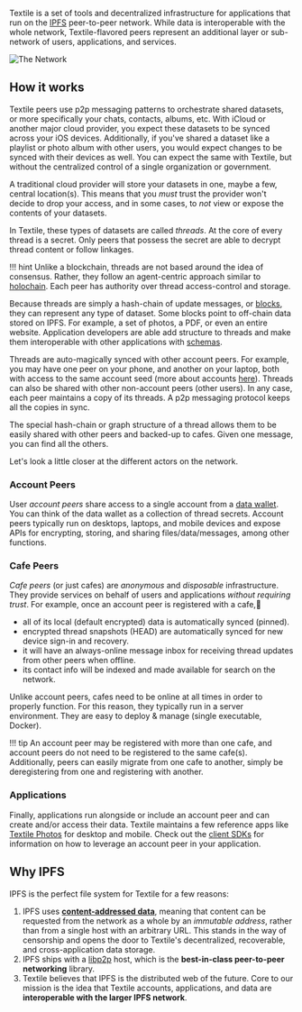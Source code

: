 Textile is a set of tools and decentralized infrastructure for applications that run on the [IPFS](https://github.com/ipfs) peer-to-peer network. While data is interoperable with the whole network, Textile-flavored peers represent an additional layer or sub-network of users, applications, and services.

![The Network](/images/net.png)

## How it works

Textile peers use p2p messaging patterns to orchestrate shared datasets, or more specifically your chats, contacts, albums, etc. With iCloud or another major cloud provider, you expect these datasets to be synced across your iOS devices. Additionally, if you've shared a dataset like a playlist or photo album with other users, you would expect changes to be synced with their devices as well. You can expect the same with Textile, but without the centralized control of a single organization or government.

A traditional cloud provider will store your datasets in one, maybe a few, central location(s). This means that you _must_ trust the provider won't decide to drop your access, and in some cases, to _not_ view or expose the contents of your datasets.

In Textile, these types of datasets are called _threads_. At the core of every thread is a secret. Only peers that possess the secret are able to decrypt thread content or follow linkages.

!!! hint
    Unlike a blockchain, threads are not based around the idea of consensus. Rather, they follow an agent-centric approach similar to [holochain](https://holochain.org/). Each peer has authority over thread access-control and storage.

Because threads are simply a hash-chain of update messages, or [blocks](/learn/threads/blocks), they can represent any type of dataset. Some blocks point to off-chain data stored on IPFS. For example, a set of photos, a PDF, or even an entire website. Application developers are able add structure to threads and make them interoperable with other applications with [schemas](/learn/threads/schemas).

Threads are auto-magically synced with other account peers. For example, you may have one peer on your phone, and another on your laptop, both with access to the same account seed (more about accounts [here](/learn/wallet#accounts)). Threads can also be shared with other non-account peers (other users). In any case, each peer maintains a copy of its threads. A p2p messaging protocol keeps all the copies in sync.

The special hash-chain or graph structure of a thread allows them to be easily shared with other peers and backed-up to cafes. Given one message, you can find all the others.

Let's look a little closer at the different actors on the network.

### Account Peers

User _account peers_ share access to a single account from a [data wallet](/learn/wallet). You can think of the data wallet as a collection of thread secrets. Account peers typically run on desktops, laptops, and mobile devices and expose APIs for encrypting, storing, and sharing files/data/messages, among other functions.

### Cafe Peers

_Cafe peers_ (or just cafes) are _anonymous_ and _disposable_ infrastructure. They provide services on behalf of users and applications _without requiring trust_. For example, once an account peer is registered with a cafe,

- all of its local (default encrypted) data is automatically synced (pinned).
- encrypted thread snapshots (HEAD) are automatically synced for new device sign-in and recovery.
- it will have an always-online message inbox for receiving thread updates from other peers when offline.
- its contact info will be indexed and made available for search on the network.

Unlike account peers, cafes need to be online at all times in order to properly function. For this reason, they typically run in a server environment. They are easy to deploy & manage (single executable, Docker).

!!! tip
    An account peer may be registered with more than one cafe, and account peers do not need to be registered to the same cafe(s). Additionally, peers can easily migrate from one cafe to another, simply be deregistering from one and registering with another.

### Applications

Finally, applications run alongside or include an account peer and can create and/or access their data. Textile maintains a few reference apps like [Textile Photos](https://www.textile.photos) for desktop and mobile. Check out the [client SDKs](/clients) for information on how to leverage an account peer in your application.

## Why IPFS

IPFS is the perfect file system for Textile for a few reasons:
    
1. IPFS uses [**content-addressed data**](https://en.wikipedia.org/wiki/Content-addressable_storage), meaning that content can be requested from the network as a whole by an _immutable address_, rather than from a single host with an arbitrary URL. This stands in the way of censorship and opens the door to Textile's decentralized, recoverable, and cross-application data storage.
2. IPFS ships with a [libp2p](https://github.com/libp2p) host, which is the **best-in-class peer-to-peer networking** library.
3. Textile believes that IPFS is the distributed web of the future. Core to our mission is the idea that Textile accounts, applications, and data are **interoperable with the larger IPFS network**.

<br>
